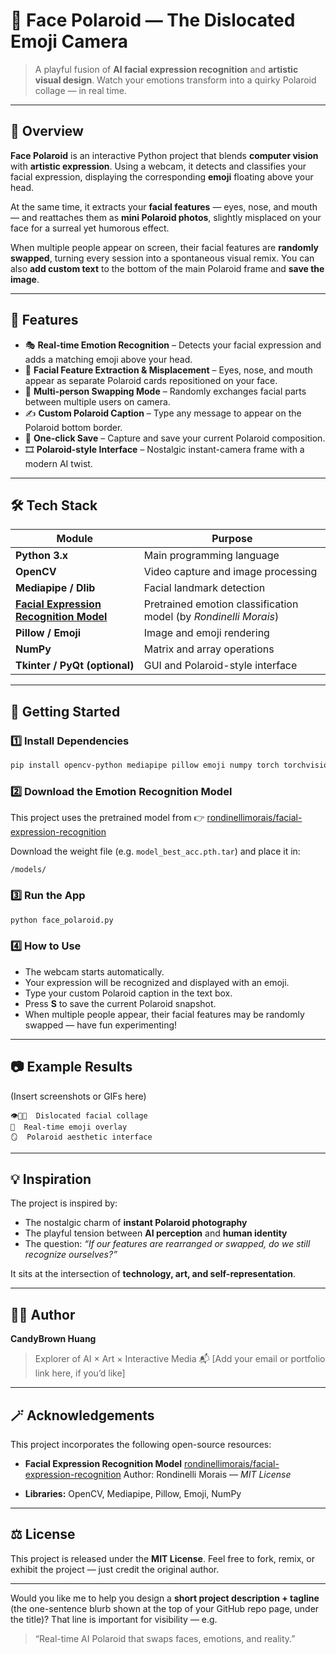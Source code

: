 # 📸 **Face Polaroid — The Dislocated Emoji Camera**

> A playful fusion of **AI facial expression recognition** and **artistic visual design**.
> Watch your emotions transform into a quirky Polaroid collage — in real time.

---

## 🌈 Overview

**Face Polaroid** is an interactive Python project that blends **computer vision** with **artistic expression**.
Using a webcam, it detects and classifies your facial expression, displaying the corresponding **emoji** floating above your head.

At the same time, it extracts your **facial features** — eyes, nose, and mouth — and reattaches them as **mini Polaroid photos**, slightly misplaced on your face for a surreal yet humorous effect.

When multiple people appear on screen, their facial features are **randomly swapped**, turning every session into a spontaneous visual remix.
You can also **add custom text** to the bottom of the main Polaroid frame and **save the image**.

---

## 🧠 Features

* 🎭 **Real-time Emotion Recognition** – Detects your facial expression and adds a matching emoji above your head.
* 🧩 **Facial Feature Extraction & Misplacement** – Eyes, nose, and mouth appear as separate Polaroid cards repositioned on your face.
* 🔀 **Multi-person Swapping Mode** – Randomly exchanges facial parts between multiple users on camera.
* ✍️ **Custom Polaroid Caption** – Type any message to appear on the Polaroid bottom border.
* 💾 **One-click Save** – Capture and save your current Polaroid composition.
* 🎞️ **Polaroid-style Interface** – Nostalgic instant-camera frame with a modern AI twist.

---

## 🛠️ Tech Stack

| Module                                                                                                       | Purpose                                                          |
| ------------------------------------------------------------------------------------------------------------ | ---------------------------------------------------------------- |
| **Python 3.x**                                                                                               | Main programming language                                        |
| **OpenCV**                                                                                                   | Video capture and image processing                               |
| **Mediapipe / Dlib**                                                                                         | Facial landmark detection                                        |
| **[Facial Expression Recognition Model](https://github.com/rondinellimorais/facial-expression-recognition)** | Pretrained emotion classification model (by *Rondinelli Morais*) |
| **Pillow / Emoji**                                                                                           | Image and emoji rendering                                        |
| **NumPy**                                                                                                    | Matrix and array operations                                      |
| **Tkinter / PyQt (optional)**                                                                                | GUI and Polaroid-style interface                                 |

---

## 🚀 Getting Started

### 1️⃣ Install Dependencies

```bash
pip install opencv-python mediapipe pillow emoji numpy torch torchvision
```

### 2️⃣ Download the Emotion Recognition Model

This project uses the pretrained model from
👉 [rondinellimorais/facial-expression-recognition](https://github.com/rondinellimorais/facial-expression-recognition)

Download the weight file (e.g. `model_best_acc.pth.tar`) and place it in:

```
/models/
```

### 3️⃣ Run the App

```bash
python face_polaroid.py
```

### 4️⃣ How to Use

* The webcam starts automatically.
* Your expression will be recognized and displayed with an emoji.
* Type your custom Polaroid caption in the text box.
* Press **S** to save the current Polaroid snapshot.
* When multiple people appear, their facial features may be randomly swapped — have fun experimenting!

---

## 📷 Example Results

(Insert screenshots or GIFs here)

```
👁️👃👄  Dislocated facial collage  
📸  Real-time emoji overlay  
🪞  Polaroid aesthetic interface
```

---

## 💡 Inspiration

The project is inspired by:

* The nostalgic charm of **instant Polaroid photography**
* The playful tension between **AI perception** and **human identity**
* The question: *“If our features are rearranged or swapped, do we still recognize ourselves?”*

It sits at the intersection of **technology, art, and self-representation**.

---

## 🧑‍💻 Author

**CandyBrown Huang**

> Explorer of AI × Art × Interactive Media
> 📬 [Add your email or portfolio link here, if you’d like]

---

## 🪄 Acknowledgements

This project incorporates the following open-source resources:

* **Facial Expression Recognition Model**
  [rondinellimorais/facial-expression-recognition](https://github.com/rondinellimorais/facial-expression-recognition)
  Author: Rondinelli Morais — *MIT License*

* **Libraries:** OpenCV, Mediapipe, Pillow, Emoji, NumPy

---

## ⚖️ License

This project is released under the **MIT License**.
Feel free to fork, remix, or exhibit the project — just credit the original author.

---

Would you like me to help you design a **short project description + tagline** (the one-sentence blurb shown at the top of your GitHub repo page, under the title)?
That line is important for visibility — e.g.

> “Real-time AI Polaroid that swaps faces, emotions, and reality.”
